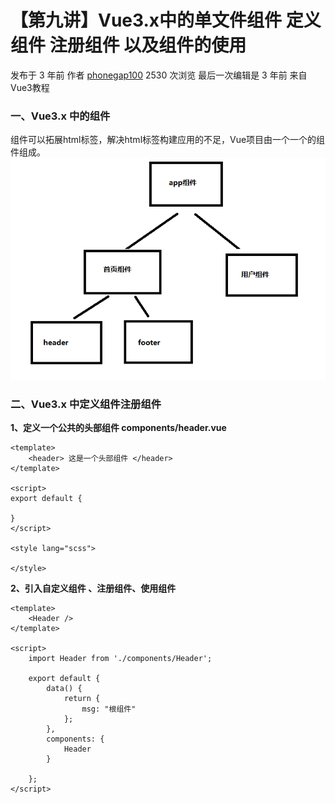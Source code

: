 # 【第九讲】Vue3.x中的单文件组件 定义组件 注册组件 以及组件的使用

 发布于 3 年前 作者 [phonegap100](http://bbs.itying.com/user/phonegap100) 2530 次浏览 最后一次编辑是 3 年前 来自 Vue3教程

### 一、Vue3.x 中的组件

组件可以拓展html标签，解决html标签构建应用的不足，Vue项目由一个一个的组件组成。 ![image-20201029174738754.png](./9-readme.assets/b3167a80-2d3a-11eb-8ac2-41a88e51bce8.png)

### 二、Vue3.x 中定义组件注册组件

**1、定义一个公共的头部组件 components/header.vue**

```
<template>
    <header> 这是一个头部组件 </header>
</template>

<script>
export default {

}
</script>

<style lang="scss">

</style>
```

**2、引入自定义组件 、注册组件、使用组件**

```
<template>
	<Header />
</template>

<script>
    import Header from './components/Header';

    export default {
        data() {
            return {
                msg: "根组件"
            };
        },
        components: {
            Header
        }

    };
</script>
```
